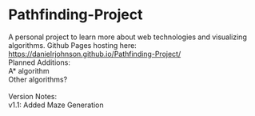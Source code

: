# Pathfinding-Project
A personal project to learn more about web technologies and visualizing algorithms.
Github Pages hosting here: https://danielrjohnson.github.io/Pathfinding-Project/ <br>
Planned Additions: <br>
A* algorithm<br>
Other algorithms?<br><br>
Version Notes:<br>
v1.1: Added Maze Generation
